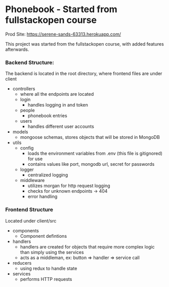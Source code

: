 # Phonebook - Started from fullstackopen course

Prod Site: https://serene-sands-63313.herokuapp.com/

This project was started from the fullstackopen course, with added features afterwards.


### Backend Structure:
The backend is located in the root directory, where frontend files are under client
 - controllers
    - where all the endpoints are located
    - login
        - handles logging in and token
    - people
        - phonebook entries
    - users
        - handles different user accounts
 - models
    - mongoose schemas, stores objects that will be stored in MongoDB
 - utils
    - config
        - loads the environment variables from .env (this file is gitignored) for use
        - contains values like port, mongodb url, secret for passwords
    - logger
        - centralized logging
    - middleware
        - utilizes morgan for http request logging
        - checks for unknown endpoints -> 404
        - error handling

### Frontend Structure
Located under client/src
 - components
    - Component defintions
 - handlers
    - handlers are created for objects that require more complex logic than simply using the services
    - acts as a middleman, ex: button => handler => service call
 - reducers
    - using redux to handle state
 - services
    - performs HTTP requests
